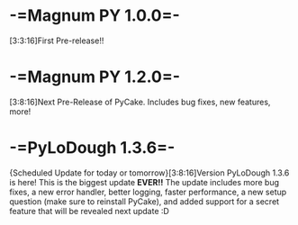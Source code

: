 # -=Magnum PY 1.0.0=-
[3:3:16]First Pre-release!! 
# -=Magnum PY 1.2.0=-
[3:8:16]Next Pre-Release of PyCake. Includes bug fixes, new features, more! 
# -=PyLoDough 1.3.6=-
{Scheduled Update for today or tomorrow}[3:8:16]Version PyLoDough 1.3.6 is here! This is the biggest update __EVER!!__ The update includes more bug fixes, a new error handler, better logging, faster performance, a new setup question (make sure to reinstall PyCake), and added support for a secret feature that will be revealed next update :D
